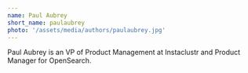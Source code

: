 ```yaml
---
name: Paul Aubrey
short_name: paulaubrey
photo: '/assets/media/authors/paulaubrey.jpg'
---
```


Paul Aubrey is an VP of Product Management at Instaclustr and Product Manager for OpenSearch.
